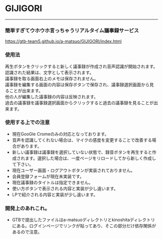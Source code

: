 # GIJIGORI

* * *
### 簡単すぎてウホウホ言っちゃうリアルタイム議事録サービス
https://gtb-team5.github.io/a-matsuo/GIJIGORI/index.html

### 使用法
再生ボタンをクリックすると新しく議事録が作成され音声認識が開始されます。<br>
認識された結果は、文字として表示されます。<br>
議事録を取る画面右上のメモは保存されません。<br>
議事録を編集する画面の内容は保存ボタンで保存され、議事録選択画面から見ることが出来ます。<br>
他の人が編集した議事録の内容は反映されます。<br>
過去の議事録を議事録選択画面からクリックすると過去の議事録を見ることが出来ます。<br>


### 使用する上での注意
+ 現在GooGle Cromeのみの対応となっております。
+ 音声を認識してくれない場合は、マイクの感度を変更することで改善する場合があります。
+ 新しい議事録は議事録を選択していない状態で、録音ボタンを再生すると作成されます。選択した場合は、一度ページをリロードしてから新しく作成して下さい。
+ 現在ユーザー画面・ログアウトボタンが実装されておりません。
+ 会員登録フォームが現在未実装です。
+ 現在議事録のタイトルは指定できません。
+ 使い方ボタンで表示される内容と実装が少し違います。
+ LPで紹介される内容と実装が少し違います。

### 開発上のあれこれ。
+ GTBで提出したファイルはa-matsuoディレクトリとkinoshitaディレクトリにある。ログインページでリンクが貼ってあり、そこの部分だけ依存関係があるので注意。
